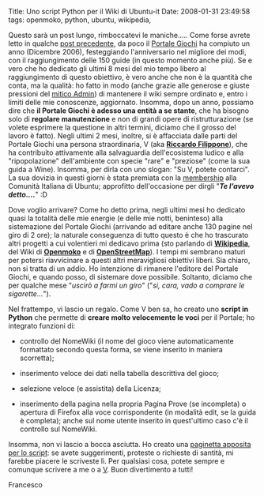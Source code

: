 Title: Uno script Python per il Wiki di Ubuntu-it
Date:  2008-01-31 23:49:58
tags: openmoko, python, ubuntu, wikipedia,

Questo sarà un post lungo, rimboccatevi le
maniche..... Come forse avrete letto in qualche [post precedente][1], da poco
il [Portale Giochi][2] ha compiuto un anno (Dicembre 2006), festeggiando
l'anniversario nel migliore dei modi, con il raggiungimento delle 150 guide
(in questo momento anche più). Se e vero che ho dedicato gli ultimi 8 mesi del
mio tempo libero al raggiungimento di questo obiettivo, è vero anche che non è
la quantità che conta, ma la qualità: ho fatto in modo (anche grazie alle
generose e giuste pressioni del [mitico Admin][3]) di mantenere il wiki sempre
ordinato e, entro i limiti delle mie conoscenze, aggiornato. Insomma, dopo un
anno, possiamo dire che **il Portale Giochi è adesso una entità a se stante**,
che ha bisogno solo di **regolare manutenzione** e non di grandi opere di
ristrutturazione (se volete esprimere la questione in altri termini, diciamo
che il grosso del lavoro è fatto). Negli ultimi 2 mesi, inoltre, si è
affacciata dalle parti del Portale Giochi una persona straordinaria, V (aka
[**Riccardo Filippone**][4]), che ha contribuito attivamente alla salvaguardia
dell'ecosistema ludico e alla "ripopolazione" dell'ambiente con specie "rare"
e "preziose" (come la sua guida a Wine). Insomma, per dirla con uno slogan:
"Su V, potete contarci". La sua dovizia in questi giorni è stata premiata con
la [membership][5] alla Comunità Italiana di Ubuntu; approfitto dell'occasione
per dirgli "_**Te l'avevo detto....**_" :D


Dove voglio arrivare? Come ho detto
prima, negli ultimi mesi ho dedicato quasi la totalità delle mie energie (e
delle mie notti, beninteso) alla sistemazione del Portale Giochi (arrivando ad
editare anche 130 pagine nel giro di 2 ore); la naturale conseguenza di tutto
questo è che ho trascurato altri progetti a cui volentieri mi dedicavo prima
(sto parlando di [**Wikipedia**][6], del Wiki di [**Openmoko**][7] e di 
[**OpenStreetMap**][8]). I tempi mi sembrano maturi per
potersi riavvicinare a questi altri meravigliosi obiettivi liberi. Sia chiaro,
non si tratta di un addio. Ho intenzione di rimanere l'editore del Portale
Giochi, e quando posso, di sistemare dove possibile. Soltanto, diciamo che per
qualche mese "_uscirò a farmi un giro_" ("_si, cara, vado a comprare le
sigarette..._").


Nel frattempo, vi lascio un regalo. Come V ben sa, ho creato
uno **script in Python** che permette di **creare molto velocemente le voci**
per il Portale; ho integrato funzioni di:

 * controllo del NomeWiki (il nome del gioco viene automaticamente formattato secondo questa forma, se viene
inserito in maniera scorretta);

 * inserimento veloce dei dati nella tabella
descrittiva del gioco;
 
 * selezione veloce (e assistita) della Licenza;

 * inserimento della pagina nella propria Pagina Prove (se incompleta) o apertura
di Firefox alla voce corrispondente (in modalità edit, se la guida è
completa); anche sul nome utente inserito in quest'ultimo caso c'è il
controllo sul NomeWiki.


Insomma, non vi lascio a bocca asciutta. Ho creato una
[paginetta apposita per lo script][9]: se avete suggerimenti, proteste o
richieste di santità, mi farebbe piacere le scriveste lì. Per qualsiasi cosa,
potete sempre e comunque scrivere a me o a [V][4]. Buon divertimento a tutti!


Francesco

   [1]: http://dl.dropbox.com/u/369614/blog/public_html/FradeveOpenblog/posts/2008/01/giochi-ubuntu-it-a-quota-150-un-po-di-storia.html

   [2]: http://wiki.ubuntu-it.org/Giochi

   [3]: http://wiki.ubuntu-it.org/AlessioTreglia

   [4]: http://wiki.ubuntu-it.org/RiccardoFilippone

   [5]: http://forum.ubuntu-it.org/index.php/topic,157703.0.html

   [6]: http://it.wikipedia.org/wiki/Utente:Fradeve11

   [7]: http://wiki.openmoko.org/wiki/User:Fradeve11

   [8]: http://www.openstreetmap.org/

   [9]: http://wiki.ubuntu-it.org/FrancescoDeVirgilio/Prove

